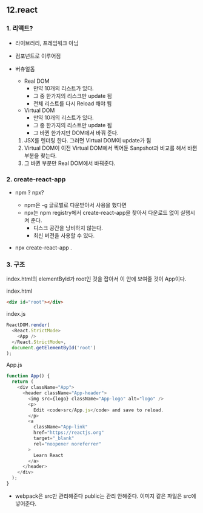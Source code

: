 ## 12.react

### 1. 리액트?

- 라이브러리, 프레임워크 아님

- 컴포넌트로 이루어짐

- 버츄얼돔

  - Real DOM
    - 만약 10개의 리스트가 있다.
    - 그 중 한가지의 리스크만 update 됨
    - 전체 리스트를 다시 Reload 해야 됨
  - Virtual DOM
    - 만약 10개의 리스트가 있다.
    - 그 중 한가지의 리스트만 update 됨
    - 그 바뀐 한가지만 DOM에서 바꿔 준다.

  1. JSX를 렌더링 한다. 그러면 Virtual DOM이 update가 됨
  2. Virtual DOM이 이전 Virtual DOM에서 찍어둔 Sanpshot과 비교를 해서 바뀐 부분을 찾는다.
  3. 그 바뀐 부분만 Real DOM에서 바꿔준다.



### 2. create-react-app

- npm ? npx?
  - npm은 -g 글로벌로 다운받아서 사용을 했다면
  - npx는 npm registry에서 create-react-app을 찾아서 다운로드 없이 실행시켜 준다.
    - 디스크 공간을 낭비하지 않는다.
    - 최신 버전을 사용할 수 있다.

- npx create-react-app .



### 3.   구조

index.html의 elementById가 root인 것을 잡아서 이 안에 보여줄 것이 App이다.

index.html

```html
<div id="root"></div>
```

index.js

```javascript
ReactDOM.render(
  <React.StrictMode>
    <App />
  </React.StrictMode>,
  document.getElementById('root')
);
```

App.js

```javascript
function App() {
  return (
    <div className="App">
      <header className="App-header">
        <img src={logo} className="App-logo" alt="logo" />
        <p>
          Edit <code>src/App.js</code> and save to reload.
        </p>
        <a
          className="App-link"
          href="https://reactjs.org"
          target="_blank"
          rel="noopener noreferrer"
        >
          Learn React
        </a>
      </header>
    </div>
  );
}
```



- webpack은 src만 관리해준다 public는 관리 안해준다. 이미지 같은 파일은 src에 넣어준다.






